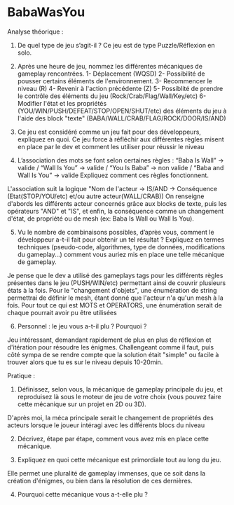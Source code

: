 # BabaWasYou
 
Analyse théorique :

1. De quel type de jeu s’agit-il ?
Ce jeu est de type Puzzle/Réflexion en solo.

2. Après une heure de jeu, nommez les différentes mécaniques de gameplay
rencontrées.
   1- Déplacement (WQSD)
   2- Possibilité de pousser certains éléments de l'environnement.
   3- Recommencer le niveau (R)
   4- Revenir à l'action précédente (Z)
   5- Possiblité de prendre le contrôle des éléments du jeu (Rock/Crab/Flag/Wall/Key/etc)
   6- Modifier l'état et les propriétés (YOU/WIN/PUSH/DEFEAT/STOP/OPEN/SHUT/etc) des éléments du jeu à l'aide des block "texte" (BABA/WALL/CRAB/FLAG/ROCK/DOOR/IS/AND)

3. Ce jeu est considéré comme un jeu fait pour des développeurs, expliquez en quoi.
Ce jeu force à réfléchir aux différentes règles misent en place par le dev et comment les utiliser pour réussir le niveau

4. L’association des mots se font selon certaines règles :
“Baba Is Wall” -> valide /
“Wall Is You” -> valide /
“You Is Baba” -> non valide /
“Baba and Wall Is You” -> valide
Expliquez comment ces règles fonctionnent.

L'association suit la logique "Nom de l'acteur -> IS/AND -> Conséquence (Etat(STOP/YOU/etc) et/ou autre acteur(WALL/CRAB))
On renseigne d'abords les différents acteur concernés grâce aux blocks de texte, puis les opérateurs "AND" et "IS", et enfin, la conséquence comme un changement d'état, de propriété ou de mesh (ex: Baba Is Wall ou Wall Is You).


5. Vu le nombre de combinaisons possibles, d’après vous, comment le développeur
a-t-il fait pour obtenir un tel résultat ? Expliquez en termes techniques (pseudo-code,
algorithmes, type de données, modifications du gameplay…) comment vous auriez
mis en place une telle mécanique de gameplay.

Je pense que le dev a utilisé des gameplays tags pour les différents règles présentes dans le jeu (PUSH/WIN/etc) permettant ainsi de couvrir plusieurs états à la fois.
Pour le "changement d'objets", une énumération de string permettrai de définir le mesh, étant donné que l'acteur n'a qu'un mesh à la fois.
Pour tout ce qui est MOTS et OPERATORS, une énumération serait de chaque pourrait avoir pu être utilisées

6. Personnel : le jeu vous a-t-il plu ? Pourquoi ?

Jeu intéressant, demandant rapidement de plus en plus de réflexion et d'itération pour résoudre les énigmes. 
Challengeant comme il faut, puis côté sympa de se rendre compte que la solution était "simple" ou facile à trouver alors que tu es sur le niveau depuis 10-20min. 



Pratique :
1. Définissez, selon vous, la mécanique de gameplay principale du jeu, et reproduisez
là sous le moteur de jeu de votre choix (vous pouvez faire cette mécanique sur un
projet en 2D ou 3D).

D'après moi, la méca principale serait le changement de propriétés des acteurs lorsque le joueur intéragi avec les différents blocs du niveau

2. Décrivez, étape par étape, comment vous avez mis en place cette mécanique.

3. Expliquez en quoi cette mécanique est primordiale tout au long du jeu.

Elle permet une pluralité de gameplay immenses, que ce soit dans la création d'énigmes, ou bien dans la résolution de ces dernières.

4. Pourquoi cette mécanique vous a-t-elle plu ?